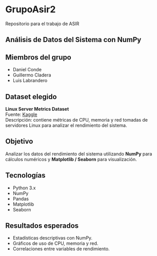 # GrupoAsir2
Repositorio para el trabajo de ASIR
## Análisis de Datos del Sistema con NumPy

## Miembros del grupo
- Daniel Conde
- Guillermo Cladera
- Luis Labrandero

## Dataset elegido
**Linux Server Metrics Dataset**  
Fuente: [Kaggle](https://www.kaggle.com/datasets/boltzmannbrain/linux-server-metrics)  
Descripción: contiene métricas de CPU, memoria y red tomadas de servidores Linux para analizar el rendimiento del sistema.

## Objetivo
Analizar los datos del rendimiento del sistema utilizando **NumPy** para cálculos numéricos y **Matplotlib / Seaborn** para visualización.

## Tecnologías
- Python 3.x  
- NumPy  
- Pandas  
- Matplotlib  
- Seaborn  

## Resultados esperados
- Estadísticas descriptivas con NumPy.  
- Gráficos de uso de CPU, memoria y red.  
- Correlaciones entre variables de rendimiento.  
